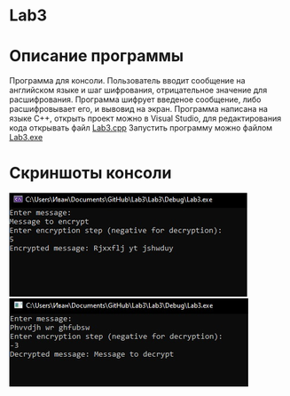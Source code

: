 # Lab3
# Описание программы
Программа для консоли.
Пользователь вводит сообщение на английском языке и шаг шифрования, отрицательное значение для расшифрования.
Программа шифрует введеное сообщение, либо расшифровывает его, и вывовид на экран.
Программа написана на языке C++, открыть проект можно в Visual Studio, для редактирования кода открывать файл
[Lab3.cpp](https://github.com/KursovIvan/Lab3/blob/main/Lab3/Lab3/Lab3.cpp)
Запустить программу можно файлом
[Lab3.exe](https://github.com/KursovIvan/Lab3/blob/main/Lab3/Debug/Lab3.exe)
# Скриншоты консоли
![Скриншот](https://github.com/KursovIvan/Lab3/blob/main/Screenshots/Test01.jpg)
![Скриншот](https://github.com/KursovIvan/Lab3/blob/main/Screenshots/Test02.jpg)
